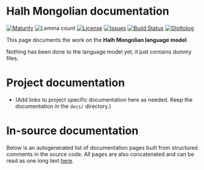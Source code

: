 # Halh Mongolian documentation

[![Maturity](https://img.shields.io/endpoint?url=https%3A%2F%2Fraw.githubusercontent.com%2Fgiellalt%2Flang-khk%2Fgh-pages%2Fmaturity.json)](https://giellalt.github.io/MaturityClassification.html)
![Lemma count](https://img.shields.io/endpoint?url=https%3A%2F%2Fraw.githubusercontent.com%2Fgiellalt%2Flang-khk%2Fgh-pages%2Flemmacount.json)
[![License](https://img.shields.io/github/license/giellalt/lang-khk)](https://github.com/giellalt/lang-khk/blob/main/LICENSE)
[![Issues](https://img.shields.io/github/issues/giellalt/lang-khk)](https://github.com/giellalt/lang-khk/issues)
[![Build Status](https://builds.giellalt.org/api/badge/lang-khk?label=CI)](https://builds.giellalt.org/pipelines/lang-khk/builds/latest)
[![Glottolog](https://img.shields.io/badge/Glottolog-green)](https://glottolog.org/resource/languoid/id/__GLOTTOLOG_ID__)

This page documents the work on the **Halh Mongolian language model**. 

Nothing has been done to the language model yet, it just contains dummy files.

# Project documentation

* (Add links to project specific documentation here as needed. Keep the documentation in the `docs/` directory.)

# In-source documentation

Below is an autogenerated list of documentation pages built from structured comments in the source code. All pages are also concatenated and can be read as one long text [here](khk.md).
